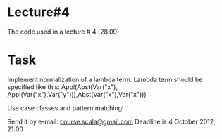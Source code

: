 # Lecture#4

The code used in a lecture # 4 (28.09)

# Task
Implement normalization of a lambda term.
Lambda term should be specified like this:
  Appl(Abst(Var("x"), Appl(Var("x"),Var("y"))),Abst(Var("x"),Var("x")))

Use case classes and pattern matching!

Send it by e-mail: course.scala@gmail.com
Deadline is 4 October 2012, 21:00
